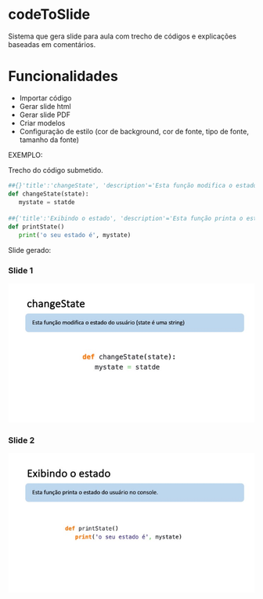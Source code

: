 # codeToSlide
Sistema que gera slide para aula com trecho de códigos e explicações baseadas em comentários.

# Funcionalidades
* Importar código
* Gerar slide html
* Gerar slide PDF
* Criar modelos
* Configuração de estilo (cor de background, cor de fonte, tipo de fonte, tamanho da fonte)

EXEMPLO:

Trecho do código submetido.

```python
##{}'title':'changeState', 'description'='Esta função modifica o estado do usuário (state é uma string)'}
def changeState(state):
   mystate = statde

##{'title':'Exibindo o estado', 'description'='Esta função printa o estado do usuário no console.'}
def printState()
   print('o seu estado é', mystate)
```


Slide gerado:
### Slide 1
![Slide 1](https://github.com/LuisAraujo/codeToSlide/blob/main/Slide1.jpeg?raw=true)

### Slide 2
![Slide 2](https://github.com/LuisAraujo/codeToSlide/blob/main/Slide2.jpeg?raw=true)



